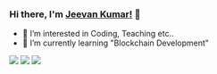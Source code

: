 ### Hi there, I'm [Jeevan Kumar!](https://github.com/g1mishra) 👋

- 👀 I’m interested in Coding, Teaching etc..
- 🌱 I’m currently learning "Blockchain Development"



[![](https://img.shields.io/badge/LinkedIn-blue)](https://www.linkedin.com/in/g1mishra/)
[![](https://img.shields.io/badge/Instagram-orange)](https://www.instagram.com/g1_mishra/)
[![](https://img.shields.io/badge/Youtube-red)](https://www.youtube.com/checktolearn)

